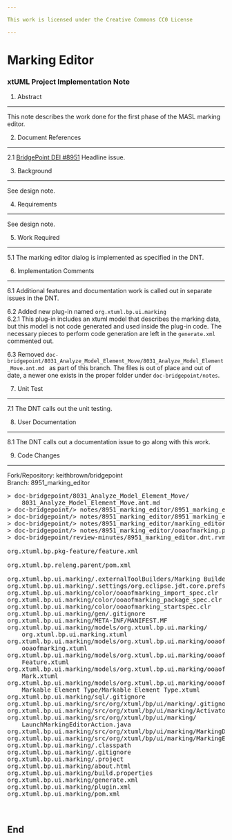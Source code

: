 ```yaml
---

This work is licensed under the Creative Commons CC0 License

---
```


# Marking Editor
### xtUML Project Implementation Note


1. Abstract
-----------
This note describes the work done for the first phase of the MASL marking editor.  

2. Document References
----------------------
<a id="2.1"></a>2.1 [BridgePoint DEI #8951](https://support.onefact.net/issues/8951) Headline issue.     

3. Background
-------------
See design note.   

4. Requirements
---------------
See design note.   

5. Work Required
----------------
5.1  The marking editor dialog is implemented as specified in the DNT.  

6. Implementation Comments
--------------------------
6.1  Additional features and documentation work is called out in separate issues in
the DNT.

6.2  Added new plug-in named ```org.xtuml.bp.ui.marking```   
6.2.1  This plug-in includes an xtuml model that describes the marking data, but
  this model is not code generated and used inside the plug-in code.  The necessary
  pieces to perform code generation are left in the ```generate.xml``` commented 
  out.       

6.3  Removed ```doc-bridgepoint/8031_Analyze_Model_Element_Move/8031_Analyze_Model_Element_Move.ant.md ```
  as part of this branch.  The files is out of place and out of date, a newer 
  one exists in the proper folder under ```doc-bridgepoint/notes```.   
  
7. Unit Test
------------
7.1  The DNT calls out the unit testing.   

8. User Documentation
---------------------
8.1  The DNT calls out a documentation issue to go along with this work.   

9. Code Changes
---------------
Fork/Repository: keithbrown/bridgepoint  
Branch: 8951_marking_editor    

<pre>
> doc-bridgepoint/8031_Analyze_Model_Element_Move/
    8031_Analyze_Model_Element_Move.ant.md
> doc-bridgepoint/> notes/8951_marking_editor/8951_marking_editor_dnt.md
> doc-bridgepoint/> notes/8951_marking_editor/8951_marking_editor_int.md
> doc-bridgepoint/> notes/8951_marking_editor/marking_editor.png
> doc-bridgepoint/> notes/8951_marking_editor/ooaofmarking.png
> doc-bridgepoint/review-minutes/8951_marking_editor.dnt.rvm.md

org.xtuml.bp.pkg-feature/feature.xml

org.xtuml.bp.releng.parent/pom.xml

org.xtuml.bp.ui.marking/.externalToolBuilders/Marking Builder.launch
org.xtuml.bp.ui.marking/.settings/org.eclipse.jdt.core.prefs
org.xtuml.bp.ui.marking/color/ooaofmarking_import_spec.clr
org.xtuml.bp.ui.marking/color/ooaofmarking_package_spec.clr
org.xtuml.bp.ui.marking/color/ooaofmarking_startspec.clr
org.xtuml.bp.ui.marking/gen/.gitignore
org.xtuml.bp.ui.marking/META-INF/MANIFEST.MF
org.xtuml.bp.ui.marking/models/org.xtuml.bp.ui.marking/
    org.xtuml.bp.ui.marking.xtuml
org.xtuml.bp.ui.marking/models/org.xtuml.bp.ui.marking/ooaofmarking/
    ooaofmarking.xtuml
org.xtuml.bp.ui.marking/models/org.xtuml.bp.ui.marking/ooaofmarking/Feature/
    Feature.xtuml
org.xtuml.bp.ui.marking/models/org.xtuml.bp.ui.marking/ooaofmarking/Mark/
    Mark.xtuml
org.xtuml.bp.ui.marking/models/org.xtuml.bp.ui.marking/ooaofmarking/
    Markable Element Type/Markable Element Type.xtuml
org.xtuml.bp.ui.marking/sql/.gitignore
org.xtuml.bp.ui.marking/src/org/xtuml/bp/ui/marking/.gitignore
org.xtuml.bp.ui.marking/src/org/xtuml/bp/ui/marking/Activator.java
org.xtuml.bp.ui.marking/src/org/xtuml/bp/ui/marking/
    LaunchMarkingEditorAction.java
org.xtuml.bp.ui.marking/src/org/xtuml/bp/ui/marking/MarkingData.java
org.xtuml.bp.ui.marking/src/org/xtuml/bp/ui/marking/MarkingEditorDialog.java
org.xtuml.bp.ui.marking/.classpath
org.xtuml.bp.ui.marking/.gitignore
org.xtuml.bp.ui.marking/.project
org.xtuml.bp.ui.marking/about.html
org.xtuml.bp.ui.marking/build.properties
org.xtuml.bp.ui.marking/generate.xml
org.xtuml.bp.ui.marking/plugin.xml
org.xtuml.bp.ui.marking/pom.xml


</pre>

End
---

